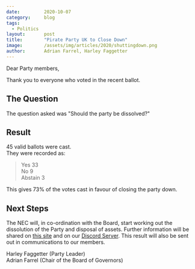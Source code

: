```yaml
---
date:         2020-10-07
category:     blog
tags:
  - Politics
layout:       post
title:        "Pirate Party UK to Close Down"
image:        /assets/img/articles/2020/shuttingdown.png
author:       Adrian Farrel, Harley Faggetter
---
```


Dear Party members,

Thank you to everyone who voted in the recent ballot.

## The Question ##

The question asked was "Should the party be dissolved?"

## Result ##

45 valid ballots were cast.  
They were recorded as:

> Yes         33  
> No          9  
> Abstain     3  

This gives 73% of the votes cast in favour of closing the party down.

## Next Steps ##

The NEC will, in co-ordination with the Board, start working out the dissolution of the Party and disposal of assets. Further information will be shared on [this site](https://pirateparty.org.uk) and on our [Discord Server](https://discord.gg/n78g37W). This result will also be sent out in communications to our members.


Harley Faggetter (Party Leader)  
Adrian Farrel (Chair of the Board of Governors)
